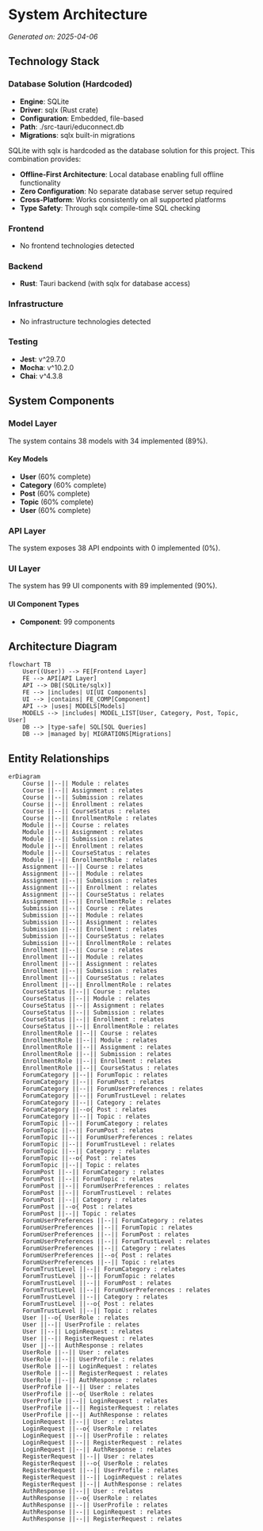 # System Architecture

_Generated on: 2025-04-06_

## Technology Stack

### Database Solution (Hardcoded)

- **Engine**: SQLite
- **Driver**: sqlx (Rust crate)
- **Configuration**: Embedded, file-based
- **Path**: ./src-tauri/educonnect.db
- **Migrations**: sqlx built-in migrations

SQLite with sqlx is hardcoded as the database solution for this project. This combination provides:

- **Offline-First Architecture**: Local database enabling full offline functionality
- **Zero Configuration**: No separate database server setup required
- **Cross-Platform**: Works consistently on all supported platforms
- **Type Safety**: Through sqlx compile-time SQL checking

### Frontend

- No frontend technologies detected

### Backend

- **Rust**: Tauri backend (with sqlx for database access)

### Infrastructure

- No infrastructure technologies detected

### Testing

- **Jest**: v^29.7.0
- **Mocha**: v^10.2.0
- **Chai**: v^4.3.8

## System Components

### Model Layer

The system contains 38 models with 34 implemented (89%).

#### Key Models

- **User** (60% complete)
- **Category** (60% complete)
- **Post** (60% complete)
- **Topic** (60% complete)
- **User** (60% complete)

### API Layer

The system exposes 38 API endpoints with 0 implemented (0%).

### UI Layer

The system has 99 UI components with 89 implemented (90%).

#### UI Component Types

- **Component**: 99 components

## Architecture Diagram

```mermaid
flowchart TB
    User((User)) --> FE[Frontend Layer]
    FE --> API[API Layer]
    API --> DB[(SQLite/sqlx)]
    FE --> |includes| UI[UI Components]
    UI --> |contains| FE_COMP[Component]
    API --> |uses| MODELS[Models]
    MODELS --> |includes| MODEL_LIST[User, Category, Post, Topic, User]
    DB --> |type-safe| SQL[SQL Queries]
    DB --> |managed by| MIGRATIONS[Migrations]
```

## Entity Relationships

```mermaid
erDiagram
    Course ||--|| Module : relates
    Course ||--|| Assignment : relates
    Course ||--|| Submission : relates
    Course ||--|| Enrollment : relates
    Course ||--|| CourseStatus : relates
    Course ||--|| EnrollmentRole : relates
    Module ||--|| Course : relates
    Module ||--|| Assignment : relates
    Module ||--|| Submission : relates
    Module ||--|| Enrollment : relates
    Module ||--|| CourseStatus : relates
    Module ||--|| EnrollmentRole : relates
    Assignment ||--|| Course : relates
    Assignment ||--|| Module : relates
    Assignment ||--|| Submission : relates
    Assignment ||--|| Enrollment : relates
    Assignment ||--|| CourseStatus : relates
    Assignment ||--|| EnrollmentRole : relates
    Submission ||--|| Course : relates
    Submission ||--|| Module : relates
    Submission ||--|| Assignment : relates
    Submission ||--|| Enrollment : relates
    Submission ||--|| CourseStatus : relates
    Submission ||--|| EnrollmentRole : relates
    Enrollment ||--|| Course : relates
    Enrollment ||--|| Module : relates
    Enrollment ||--|| Assignment : relates
    Enrollment ||--|| Submission : relates
    Enrollment ||--|| CourseStatus : relates
    Enrollment ||--|| EnrollmentRole : relates
    CourseStatus ||--|| Course : relates
    CourseStatus ||--|| Module : relates
    CourseStatus ||--|| Assignment : relates
    CourseStatus ||--|| Submission : relates
    CourseStatus ||--|| Enrollment : relates
    CourseStatus ||--|| EnrollmentRole : relates
    EnrollmentRole ||--|| Course : relates
    EnrollmentRole ||--|| Module : relates
    EnrollmentRole ||--|| Assignment : relates
    EnrollmentRole ||--|| Submission : relates
    EnrollmentRole ||--|| Enrollment : relates
    EnrollmentRole ||--|| CourseStatus : relates
    ForumCategory ||--|| ForumTopic : relates
    ForumCategory ||--|| ForumPost : relates
    ForumCategory ||--|| ForumUserPreferences : relates
    ForumCategory ||--|| ForumTrustLevel : relates
    ForumCategory ||--|| Category : relates
    ForumCategory ||--o{ Post : relates
    ForumCategory ||--|| Topic : relates
    ForumTopic ||--|| ForumCategory : relates
    ForumTopic ||--|| ForumPost : relates
    ForumTopic ||--|| ForumUserPreferences : relates
    ForumTopic ||--|| ForumTrustLevel : relates
    ForumTopic ||--|| Category : relates
    ForumTopic ||--o{ Post : relates
    ForumTopic ||--|| Topic : relates
    ForumPost ||--|| ForumCategory : relates
    ForumPost ||--|| ForumTopic : relates
    ForumPost ||--|| ForumUserPreferences : relates
    ForumPost ||--|| ForumTrustLevel : relates
    ForumPost ||--|| Category : relates
    ForumPost ||--o{ Post : relates
    ForumPost ||--|| Topic : relates
    ForumUserPreferences ||--|| ForumCategory : relates
    ForumUserPreferences ||--|| ForumTopic : relates
    ForumUserPreferences ||--|| ForumPost : relates
    ForumUserPreferences ||--|| ForumTrustLevel : relates
    ForumUserPreferences ||--|| Category : relates
    ForumUserPreferences ||--o{ Post : relates
    ForumUserPreferences ||--|| Topic : relates
    ForumTrustLevel ||--|| ForumCategory : relates
    ForumTrustLevel ||--|| ForumTopic : relates
    ForumTrustLevel ||--|| ForumPost : relates
    ForumTrustLevel ||--|| ForumUserPreferences : relates
    ForumTrustLevel ||--|| Category : relates
    ForumTrustLevel ||--o{ Post : relates
    ForumTrustLevel ||--|| Topic : relates
    User ||--o{ UserRole : relates
    User ||--|| UserProfile : relates
    User ||--|| LoginRequest : relates
    User ||--|| RegisterRequest : relates
    User ||--|| AuthResponse : relates
    UserRole ||--|| User : relates
    UserRole ||--|| UserProfile : relates
    UserRole ||--|| LoginRequest : relates
    UserRole ||--|| RegisterRequest : relates
    UserRole ||--|| AuthResponse : relates
    UserProfile ||--|| User : relates
    UserProfile ||--o{ UserRole : relates
    UserProfile ||--|| LoginRequest : relates
    UserProfile ||--|| RegisterRequest : relates
    UserProfile ||--|| AuthResponse : relates
    LoginRequest ||--|| User : relates
    LoginRequest ||--o{ UserRole : relates
    LoginRequest ||--|| UserProfile : relates
    LoginRequest ||--|| RegisterRequest : relates
    LoginRequest ||--|| AuthResponse : relates
    RegisterRequest ||--|| User : relates
    RegisterRequest ||--o{ UserRole : relates
    RegisterRequest ||--|| UserProfile : relates
    RegisterRequest ||--|| LoginRequest : relates
    RegisterRequest ||--|| AuthResponse : relates
    AuthResponse ||--|| User : relates
    AuthResponse ||--o{ UserRole : relates
    AuthResponse ||--|| UserProfile : relates
    AuthResponse ||--|| LoginRequest : relates
    AuthResponse ||--|| RegisterRequest : relates
```

